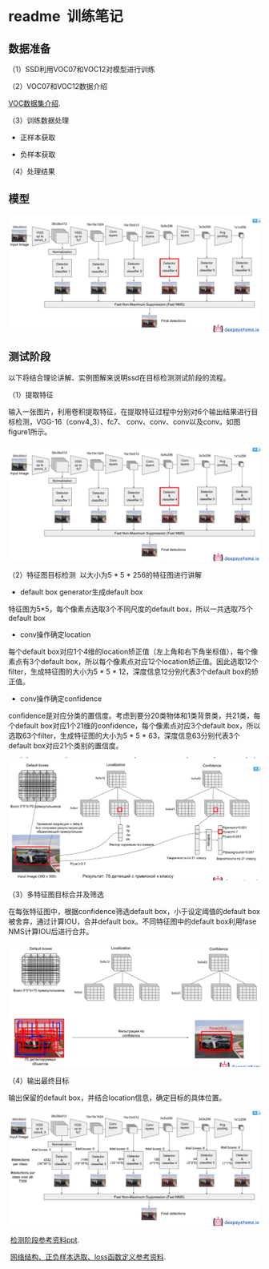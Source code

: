 # readme  训练笔记

## 数据准备
（1）SSD利用VOC07和VOC12对模型进行训练

（2）VOC07和VOC12数据介绍

  [VOC数据集介绍](http://blog.csdn.net/zhangjunbob/article/details/52769381).

（3）训练数据处理

+ 正样本获取

+ 负样本获取



（4）处理结果


## 模型

![模型结构图](https://github.com/liyeUESTC/SSD/blob/ssd/train/QQ%E6%88%AA%E5%9B%BE20180307222337.jpg)


## 测试阶段

以下将结合理论讲解、实例图解来说明ssd在目标检测测试阶段的流程。

（1）提取特征

输入一张图片，利用卷积提取特征，在提取特征过程中分别对6个输出结果进行目标检测，VGG-16（conv4_3）、fc7、
conv、conv、conv以及conv。如图figure1所示。

 ![目标检测整体框架](https://github.com/liyeUESTC/SSD/blob/ssd/train/QQ%E6%88%AA%E5%9B%BE20180307222337.jpg)

（2）特征图目标检测  以大小为5 * 5 * 256的特征图进行讲解

- default box generator生成default box

特征图为5*5，每个像素点选取3个不同尺度的default box，所以一共选取75个default box

- conv操作确定location

每个default box对应1个4维的location矫正值（左上角和右下角坐标值），每个像素点有3个default box，所以每个像素点对应12个location矫正值。因此选取12个filter，生成特征图的大小为5 * 5 * 12，深度信息12分别代表3个default box的矫正值。

- conv操作确定confidence

confidence是对应分类的置信度。考虑到要分20类物体和1类背景类，共21类，每个default box对应1个21维的confidence，每个像素点对应3个default box，所以选取63个filter，生成特征图的大小为5 * 5 * 63，深度信息63分别代表3个default box对应21个类别的置信度。

 ![目标检测整体框架](https://github.com/liyeUESTC/SSD/blob/ssd/train/QQ%E6%88%AA%E5%9B%BE20180307222301.jpg)

（3）多特征图目标合并及筛选

在每张特征图中，根据confidence筛选default box，小于设定阈值的default box被舍弃，通过计算IOU，合并default box。不同特征图中的default box利用fase NMS计算IOU后进行合并。

 ![目标检测整体框架](https://github.com/liyeUESTC/SSD/blob/ssd/train/QQ%E6%88%AA%E5%9B%BE20180307222244.jpg)

（4）输出最终目标 

输出保留的default box，并结合location信息，确定目标的具体位置。

 ![目标检测整体框架](https://github.com/liyeUESTC/SSD/blob/ssd/train/QQ%E6%88%AA%E5%9B%BE20180307222220.jpg)
 
  [检测阶段参考资料ppt](https://docs.google.com/presentation/d/1rtfeV_VmdGdZD5ObVVpPDPIODSDxKnFSU0bsN_rgZXc/pub?start=false&loop=false&delayms=3000&slide=id.g179f601b72_0_106).
  
  [网络结构、正负样本选取、loss函数定义参考资料](https://www.cnblogs.com/xuanyuyt/p/7447111.html).

